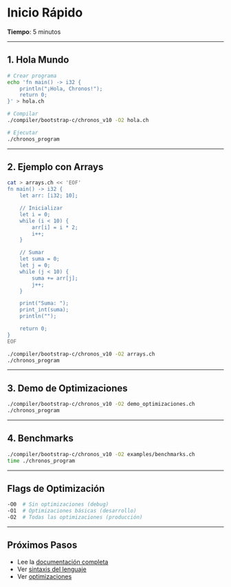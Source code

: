 # Inicio Rápido

**Tiempo**: 5 minutos

---

## 1. Hola Mundo

```bash
# Crear programa
echo 'fn main() -> i32 {
    println("¡Hola, Chronos!");
    return 0;
}' > hola.ch

# Compilar
./compiler/bootstrap-c/chronos_v10 -O2 hola.ch

# Ejecutar
./chronos_program
```

---

## 2. Ejemplo con Arrays

```bash
cat > arrays.ch << 'EOF'
fn main() -> i32 {
    let arr: [i32; 10];

    // Inicializar
    let i = 0;
    while (i < 10) {
        arr[i] = i * 2;
        i++;
    }

    // Sumar
    let suma = 0;
    let j = 0;
    while (j < 10) {
        suma += arr[j];
        j++;
    }

    print("Suma: ");
    print_int(suma);
    println("");

    return 0;
}
EOF

./compiler/bootstrap-c/chronos_v10 -O2 arrays.ch
./chronos_program
```

---

## 3. Demo de Optimizaciones

```bash
./compiler/bootstrap-c/chronos_v10 -O2 demo_optimizaciones.ch
./chronos_program
```

---

## 4. Benchmarks

```bash
./compiler/bootstrap-c/chronos_v10 -O2 examples/benchmarks.ch
time ./chronos_program
```

---

## Flags de Optimización

```bash
-O0  # Sin optimizaciones (debug)
-O1  # Optimizaciones básicas (desarrollo)
-O2  # Todas las optimizaciones (producción)
```

---

## Próximos Pasos

- Lee la [documentación completa](README.md)
- Ver [sintaxis del lenguaje](docs/syntax.md)
- Ver [optimizaciones](docs/optimizations.md)
